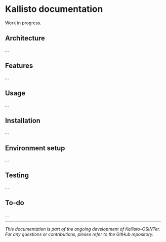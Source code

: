 # Kallisto documentation

Work in progress.

## Architecture
...

## Features
...

## Usage 
...

## Installation
...

## Environment setup
...

## Testing
...

## To-do
...

---

*This documentation is part of the ongoing development of Kallisto-OSINTer. For any questions or contributions, please refer to the GitHub repository.*